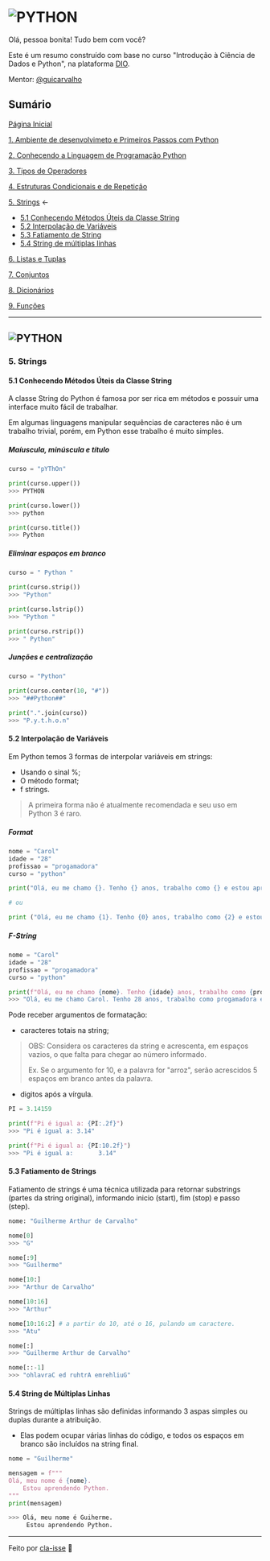 # ![PYTHON](https://img.shields.io/badge/Python-000?style=for-the-badge&logo=python)
Olá, pessoa bonita! Tudo bem com você? 

Este é um resumo construído com base no curso "Introdução à Ciência de Dados e Python", na plataforma [DIO](https://web.dio.me/home).

Mentor: [@guicarvalho](https://github.com/guicarvalho)

## Sumário

[Página Inicial](./README.md)

[1. Ambiente de desenvolvimeto e Primeiros Passos com Python](./1-primeiros_passos.md)

[2. Conhecendo a Linguagem de Programação Python](./2-introducao.md)

[3. Tipos de Operadores](./3-operadores.md)

[4. Estruturas Condicionais e de Repetição](./4-condicao_e_repeticao.md)

[5. Strings](./5-strings.md#5-strings) <-
* [5.1 Conhecendo Métodos Úteis da Classe String](#51-conhecendo-métodos-úteis-da-classe-string)
* [5.2 Interpolação de Variáveis](#52-interpolação-de-variáveis)
* [5.3 Fatiamento de String](#53-fatiamento-de-strings)
* [5.4 String de múltiplas linhas](#54-string-de-múltiplas-linhas)

[6. Listas e Tuplas](./6-listas_e_tuplas.md)

[7. Conjuntos](./7-conjuntos.md)

[8. Dicionários](./8-dicionarios.md)

[9. Funções](./9-funcoes.md)

---


## ![PYTHON](https://img.shields.io/badge/Python-000?style=for-the-badge&logo=python)

### 5. Strings

#### 5.1 Conhecendo Métodos Úteis da Classe String

A classe String do Python é famosa por ser rica em métodos e possuir uma interface muito fácil de trabalhar.

Em algumas linguagens manipular sequências de caracteres não é um trabalho trivial, porém, em Python esse trabalho é muito simples.

##### Maíuscula, minúscula e título

```python
curso = "pYThOn"

print(curso.upper())
>>> PYTHON

print(curso.lower())
>>> python

print(curso.title())
>>> Python
```

##### Eliminar espaços em branco

```python
curso = " Python "

print(curso.strip())
>>> "Python"

print(curso.lstrip())
>>> "Python "

print(curso.rstrip())
>>> " Python"
```

##### Junções e centralização

```python
curso = "Python"

print(curso.center(10, "#"))
>>> "##Python##"

print(".".join(curso))
>>> "P.y.t.h.o.n"
```

#### 5.2 Interpolação de Variáveis

Em Python temos 3 formas de interpolar variáveis em strings:
* Usando o sinal %;
* O método format;
* f strings.

> A primeira forma não é atualmente recomendada e seu uso em Python 3 é raro.

##### Format

```python
nome = "Carol"
idade = "28"
profissao = "progamadora"
curso = "python"

print("Olá, eu me chamo {}. Tenho {} anos, trabalho como {} e estou aprendendo {}." .format(nome, idade, profissao, curso))

# ou 

print ("Olá, eu me chamo {1}. Tenho {0} anos, trabalho como {2} e estou aprendendo {3}." .format(idade, nome, profissao, curso))
```

##### F-String

```python
nome = "Carol"
idade = "28"
profissao = "progamadora"
curso = "python"

print(f"Olá, eu me chamo {nome}. Tenho {idade} anos, trabalho como {profissao} e estou aprendendo {curso}.")
>>> "Olá, eu me chamo Carol. Tenho 28 anos, trabalho como progamadora e estou aprendendo python."
```

Pode receber argumentos de formatação:
* caracteres totais na string;
> OBS: Considera os caracteres da string e acrescenta, em espaços vazios, o que falta para chegar ao número informado.
>
>Ex. Se o argumento for 10, e a palavra for "arroz", serão acrescidos 5 espaços em branco antes da palavra.
* digitos após a vírgula.

```python
PI = 3.14159

print(f"Pi é igual a: {PI:.2f}")
>>> "Pi é igual a: 3.14"

print(f"Pi é igual a: {PI:10.2f}")
>>> "Pi é igual a:       3.14"
```

#### 5.3 Fatiamento de Strings

Fatiamento de strings é uma técnica utilizada para retornar substrings (partes da string original), informando inicio (start), fim (stop) e passo (step).

```python
nome: "Guilherme Arthur de Carvalho"

nome[0]
>>> "G"

nome[:9]
>>> "Guilherme"

nome[10:]
>>> "Arthur de Carvalho"

nome[10:16]
>>> "Arthur"

nome[10:16:2] # a partir do 10, até o 16, pulando um caractere.
>>> "Atu"

nome[:]
>>> "Guilherme Arthur de Carvalho"

nome[::-1]
>>> "ohlavraC ed ruhtrA emrehliuG"
```

#### 5.4 String de Múltiplas Linhas

Strings de múltiplas linhas são definidas informando 3 aspas simples ou duplas durante a atribuição. 
* Elas podem ocupar várias linhas do código, e todos os espaços em branco são incluídos na string final. 

```python
nome = "Guilherme"

mensagem = f"""
Olá, meu nome é {nome}.
    Estou aprendendo Python.
"""
print(mensagem)

>>> Olá, meu nome é Guiherme.
     Estou aprendendo Python.
```
---
Feito por [cla-isse](https://github.com/cla-isse) 💜